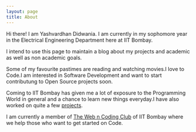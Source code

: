 ```yaml
---
layout: page
title: About
---
```


Hi there! I am Yashvardhan Didwania. I am currently in  my sophomore year in the Electrical Engineering Department  here at IIT Bombay.

I intend to use this page to maintain a blog about 
my projects and academic as well as non academic goals.

Some of my favourite pastimes are reading and watching movies.I love to Code.I am interested in Software Development and want to start contributung to Open Source projects soon.

Coming to IIT Bombay has given me a lot of exposure to the Programming World in general and a chance to learn new things everyday.I have also worked on quite a few [projects][projects].

I am currently a member of [The Web n Coding Club][WnCC] of IIT Bombay where we help those who want to get started on Code.

[projects]: /projects
[WnCC]: http://wncc-iitb.org
